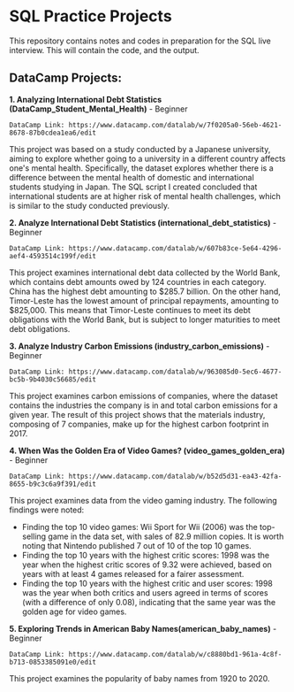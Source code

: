 # SQL Practice Projects
This repository contains notes and codes in preparation for the SQL live interview. This will contain the code, and the output. 


## DataCamp Projects:



**1. Analyzing International Debt Statistics (DataCamp_Student_Mental_Health)** - Beginner

    DataCamp Link: https://www.datacamp.com/datalab/w/7f0205a0-56eb-4621-8678-87b0cdea1ea6/edit

This project was based on a study conducted by a Japanese university, aiming to explore whether going to a university in a different country affects one's mental health. Specifically, the dataset explores whether there is a difference between the mental health of domestic and international students studying in Japan. The SQL script I created concluded that international students are at higher risk of mental health challenges, which is similar to the study conducted previously. 

**2. Analyze International Debt Statistics (international_debt_statistics)** - Beginner

    DataCamp Link: https://www.datacamp.com/datalab/w/607b83ce-5e64-4296-aef4-4593514c199f/edit

This project examines international debt data collected by the World Bank, which contains debt amounts owed by 124 countries in each category. China has the highest debt amounting to $285.7 billion. On the other hand, Timor-Leste has the lowest amount of principal repayments, amounting to $825,000. This means that Timor-Leste continues to meet its debt obligations with the World Bank, but is subject to longer maturities to meet debt obligations.

**3. Analyze Industry Carbon Emissions (industry_carbon_emissions)** - Beginner

    DataCamp Link: https://www.datacamp.com/datalab/w/963085d0-5ec6-4677-bc5b-9b4030c56685/edit

This project examines carbon emissions of companies, where the dataset contains the industries the company is in and total carbon emissions for a given year. The result of this project shows that the materials industry, composing of 7 companies, make up for the highest carbon footprint in 2017.

**4. When Was the Golden Era of Video Games? (video_games_golden_era)** - Beginner

    DataCamp Link: https://www.datacamp.com/datalab/w/b52d5d31-ea43-42fa-8655-b9c3c6a9f391/edit

This project examines data from the video gaming industry. The following findings were noted:
- Finding the top 10 video games: Wii Sport for Wii (2006) was the top-selling game in the data set, with sales of 82.9 million copies. It is worth noting that Nintendo published 7 out of 10 of the top 10 games. 
- Finding the top 10 years with the highest critic scores: 1998 was the year when the highest critic scores of 9.32 were achieved, based on years with at least 4 games released for a fairer assessment.
- Finding the top 10 years with the highest critic and user scores: 1998 was the year when both critics and users agreed in terms of scores (with a difference of only 0.08), indicating that the same year was the golden age for video games.

**5. Exploring Trends in American Baby Names(american_baby_names)** - Beginner

    DataCamp Link: https://www.datacamp.com/datalab/w/c8880bd1-961a-4c8f-b713-0853385091e0/edit

This project examines the popularity of baby names from 1920 to 2020.
